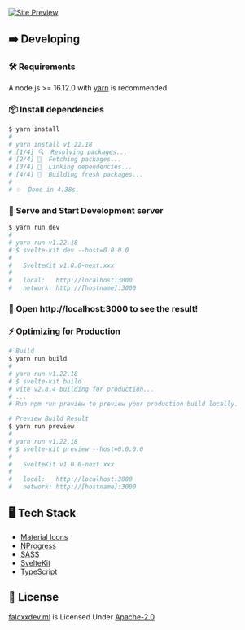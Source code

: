 [![Site Preview](https://cdn.upload.systems/uploads/ZsVdkb62.png)](https://falcxxdev.ml)

## ➡️ Developing

### 🛠️ Requirements

A node.js >= 16.12.0 with [yarn](https://yarnpkg.com) is recommended.

### 📦 Install dependencies

```sh
$ yarn install
#
# yarn install v1.22.18
# [1/4] 🔍  Resolving packages...
# [2/4] 🚚  Fetching packages...
# [3/4] 🔗  Linking dependencies...
# [4/4] 🔨  Building fresh packages...
#
# ✨  Done in 4.38s.
```

### 🏃 Serve and Start Development server

```sh
$ yarn run dev
#
# yarn run v1.22.18
# $ svelte-kit dev --host=0.0.0.0
#
#   SvelteKit v1.0.0-next.xxx
#
#   local:   http://localhost:3000
#   network: http://[hostname]:3000
```

### :tada: Open http://localhost:3000 to see the result!

### ⚡ Optimizing for Production

```sh
# Build
$ yarn run build
#
# yarn run v1.22.18
# $ svelte-kit build
# vite v2.8.4 building for production...
# ...
# Run npm run preview to preview your production build locally.

# Preview Build Result
$ yarn run preview
#
# yarn run v1.22.18
# $ svelte-kit preview --host=0.0.0.0
#
#   SvelteKit v1.0.0-next.xxx
#
#   local:   http://localhost:3000
#   network: http://[hostname]:3000
```

## 🖥️ Tech Stack

- [Material Icons](https://fonts.google.com/icons)
- [NProgress](https://npmjs.com/package/nprogress)
- [SASS](https://sass-lang.com)
- [SvelteKit](https://kit.svelte.dev)
- [TypeScript](https://www.typescriptlang.org)

## 📃 License

[falcxxdev.ml](#) is Licensed Under [Apache-2.0](./LICENSE)
